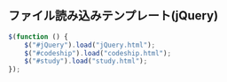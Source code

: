 

## ファイル読み込みテンプレート(jQuery)
```js
$(function () {
    $("#jQuery").load("jQuery.html");
    $("#codeship").load("codeship.html");
    $("#study").load("study.html");
});
```